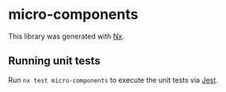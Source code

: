 # micro-components

This library was generated with [Nx](https://nx.dev).

## Running unit tests

Run `nx test micro-components` to execute the unit tests via [Jest](https://jestjs.io).
